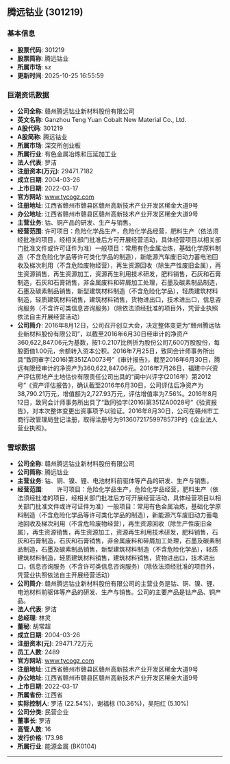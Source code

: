 ## 腾远钴业 (301219)

### 基本信息

- **股票代码**: 301219
- **股票简称**: 腾远钴业
- **所属市场**: sz
- **更新时间**: 2025-10-25 16:55:59

### 巨潮资讯数据

- **公司全称**: 赣州腾远钴业新材料股份有限公司
- **英文名称**: Ganzhou Teng Yuan Cobalt New Material Co., Ltd.
- **A股代码**: 301219
- **A股简称**: 腾远钴业
- **所属市场**: 深交所创业板
- **所属行业**: 有色金属冶炼和压延加工业
- **法人代表**: 罗洁
- **注册资本(万元)**: 29471.7182
- **成立日期**: 2004-03-26
- **上市日期**: 2022-03-17
- **官方网站**: www.tycogz.com
- **注册地址**: 江西省赣州市赣县区赣州高新技术产业开发区稀金大道9号
- **办公地址**: 江西省赣州市赣县区赣州高新技术产业开发区稀金大道9号
- **主营业务**: 钴、铜产品的研发、生产与销售。
- **经营范围**: 许可项目：危险化学品生产，危险化学品经营，肥料生产（依法须经批准的项目，经相关部门批准后方可开展经营活动，具体经营项目以相关部门批准文件或许可证件为准）一般项目：常用有色金属冶炼，基础化学原料制造（不含危险化学品等许可类化学品的制造），新能源汽车废旧动力蓄电池回收及梯次利用（不含危险废物经营），再生资源回收（除生产性废旧金属），再生资源销售，再生资源加工，资源再生利用技术研发，肥料销售，石灰和石膏制造，石灰和石膏销售，非金属废料和碎屑加工处理，石墨及碳素制品制造，石墨及碳素制品销售，新型建筑材料制造（不含危险化学品），轻质建筑材料制造，轻质建筑材料销售，建筑材料销售，货物进出口，技术进出口，信息咨询服务（不含许可类信息咨询服务）（除依法须经批准的项目外，凭营业执照依法自主开展经营活动）
- **公司简介**: 2016年8月12日，公司召开创立大会，决定整体变更为“赣州腾远钴业新材料股份有限公司”，以截至2016年6月30日经审计的净资产360,622,847.06元为基数，按1:0.2107比例折为股份公司7,600万股股份，每股面值1.00元，余额转入资本公积。2016年7月25日，致同会计师事务所出具“致同审字(2016)第351ZA0073号”《审计报告》，截至2016年6月30日，腾远有限经审计的净资产为360,622,847.06元。2016年7月26日，福建中兴资产评估房地产土地估价有限责任公司出具的“闽中兴评字(2016年）第2012号”《资产评估报告》，确认截至2016年6月30日，公司评估后净资产为38,790.21万元，增值额为2,727.93万元，评估增值率为7.56%。2016年8月12日，致同会计师事务所出具了“致同验字(2016)第351ZA0028号”《验资报告》，对本次整体变更出资事项予以验证。2016年8月30日，公司在赣州市工商行政管理局登记注册，取得注册号为91360721759978573P的《企业法人营业执照》。

### 雪球数据

- **公司全称**: 赣州腾远钴业新材料股份有限公司
- **公司简称**: 腾远钴业
- **主营业务**: 钴、铜、镍、锂、电池材料前驱体等产品的研发、生产与销售。
- **经营范围**: 　　许可项目：危险化学品生产，危险化学品经营，肥料生产（依法须经批准的项目，经相关部门批准后方可开展经营活动，具体经营项目以相关部门批准文件或许可证件为准）一般项目：常用有色金属冶炼，基础化学原料制造（不含危险化学品等许可类化学品的制造），新能源汽车废旧动力蓄电池回收及梯次利用（不含危险废物经营），再生资源回收（除生产性废旧金属），再生资源销售，再生资源加工，资源再生利用技术研发，肥料销售，石灰和石膏制造，石灰和石膏销售，非金属废料和碎屑加工处理，石墨及碳素制品制造，石墨及碳素制品销售，新型建筑材料制造（不含危险化学品），轻质建筑材料制造，轻质建筑材料销售，建筑材料销售，货物进出口，技术进出口，信息咨询服务（不含许可类信息咨询服务）（除依法须经批准的项目外，凭营业执照依法自主开展经营活动）
- **公司简介**: 赣州腾远钴业新材料股份有限公司的主营业务是钴、铜、镍、锂、电池材料前驱体等产品的研发、生产与销售。公司的主要产品是钴产品、铜产品。
- **法人代表**: 罗洁
- **总经理**: 林灵
- **董秘**: 胡常超
- **成立日期**: 2004-03-26
- **注册资本(元)**: 29471.72万元
- **员工人数**: 2489
- **官方网站**: www.tycogz.com
- **注册地址**: 江西省赣州市赣县区赣州高新技术产业开发区稀金大道9号
- **办公地址**: 江西省赣州市赣县区赣州高新技术产业开发区稀金大道9号
- **上市日期**: 2022-03-17
- **所属省份**: 江西省
- **实际控制人**: 罗洁 (22.54%)，谢福标 (10.36%)，吴阳红 (5.10%)
- **公司分类**: 民营企业
- **董事长**: 罗洁
- **高管人数**: 16
- **发行价格**: 173.98
- **所属行业**: 能源金属 (BK0104)

---